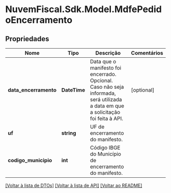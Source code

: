 # NuvemFiscal.Sdk.Model.MdfePedidoEncerramento

## Propriedades

Nome | Tipo | Descrição | Comentários
------------ | ------------- | ------------- | -------------
**data_encerramento** | **DateTime** | Data que o manifesto foi encerrado.  Opcional. Caso não seja informada, será utilizada a data em que a solicitação foi feita à API. | [optional] 
**uf** | **string** | UF de encerramento do manifesto. | 
**codigo_municipio** | **int** | Código IBGE do Município de encerramento do manifesto. | 

[[Voltar à lista de DTOs]](../README.md#documentation-for-models) [[Voltar à lista de API]](../README.md#documentation-for-api-endpoints) [[Voltar ao README]](../README.md)

